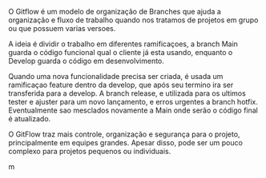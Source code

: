 O Gitflow é um modelo de organização de Branches que ajuda a organização e fluxo de trabalho quando nos tratamos de projetos em grupo ou que possuem varias versoes.

A ideia é dividir o trabalho em diferentes ramificaçoes, a branch Main guarda o código funcional qual o cliente já esta usando, enquanto o Develop guarda o 
código em desenvolvimento.

Quando uma nova funcionalidade precisa ser criada, é usada um ramificaçao feature dentro da develop, que após seu termino ira ser transferida
para a develop. A branch release, e utilizada para os ultimos tester e ajuster para um novo lançamento, e erros urgentes 
a branch hotfix. Eventualmente sao mesclados novamente a Main onde serão o código final é atualizado.

O GitFlow traz mais controle, organização e segurança para o projeto, principalmente em equipes grandes. Apesar disso, pode ser um pouco complexo para projetos pequenos ou individuais.

m
